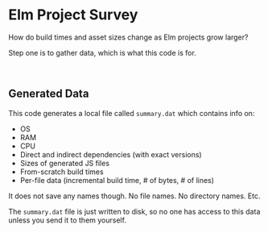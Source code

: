 # Elm Project Survey

How do build times and asset sizes change as Elm projects grow larger?

Step one is to gather data, which is what this code is for.


<br>

## Generated Data

This code generates a local file called `summary.dat` which contains info on:

- OS
- RAM
- CPU
- Direct and indirect dependencies (with exact versions)
- Sizes of generated JS files
- From-scratch build times
- Per-file data (incremental build time, # of bytes, # of lines)

It does not save any names though. No file names. No directory names. Etc.

The `summary.dat` file is just written to disk, so no one has access to this data unless you send it to them yourself.
